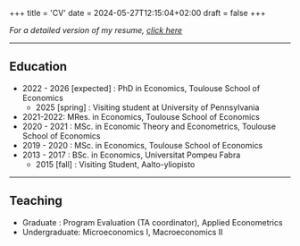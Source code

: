 +++
title = 'CV'
date = 2024-05-27T12:15:04+02:00
draft = false
+++

*For a detailed version of my resume, [click here](/resume.pdf)*

<!--
https://www.dropbox.com/scl/fi/fpwyw3d77xo4kqvx7v0t5/CV_BEIGELMAN.pdf?rlkey=ojepg8vbku3wr65c1jr41pxsv&dl=0
-->

---

<!-- ## Academic positions ##

* 2025 - [expected]: Assistant Professor, Department of Political Economy, King's College London
* 2024-2025 : Research Fellow, Institute of Advanced Studies in Toulouse, Toulouse School of Economics
 -->
## Education ##

* 2022 - 2026 [expected] : PhD in Economics, Toulouse School of Economics
    * 2025 [spring] : Visiting student at University of Pennsylvania
* 2021-2022: MRes. in Economics, Toulouse School of Economics
* 2020 - 2021 : MSc. in Economic Theory and Econometrics, Toulouse School of Economics
* 2019 - 2020 : MSc. in Economics, Toulouse School of Economics
* 2013 - 2017 : BSc. in Economics, Universitat Pompeu Fabra
    * 2015 [fall] : Visiting Student, Aalto-yliopisto


---


## Teaching ##

* Graduate : Program Evaluation (TA coordinator), Applied Econometrics
* Undergraduate: Microeconomics I, Macroeconomics II

<!-- ---


 ## Presentations ##

* 2025: UPenn Empirical Micro Lunch, ENTER Stockholm Jamboree, TSE Economics of Education Workshop, EEA Bordeaux, Simposio de la Asociación Española de Economía (upcoming)
* 2024: TSE Economics of Education Workshop. -->